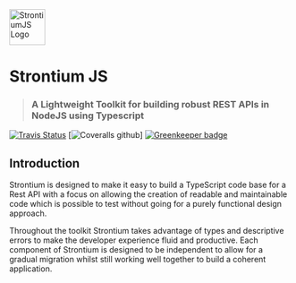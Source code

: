 <img alt="StrontiumJS Logo" src="https://raw.githubusercontent.com/StrontiumJS/Framework/master/assets/logos/Logo%402x.png" width="64">

# Strontium JS

> ### A Lightweight Toolkit for building robust REST APIs in NodeJS using Typescript

[![Travis Status](https://img.shields.io/travis/StrontiumJS/Framework.svg)]()
[![Coveralls github](https://img.shields.io/coveralls/github/StrontiumJS/Framework.svg)]
[![Greenkeeper badge](https://badges.greenkeeper.io/StrontiumJS/Framework.svg)](https://greenkeeper.io/)

## Introduction

Strontium is designed to make it easy to build a TypeScript code base for a Rest API with a focus on allowing the
creation of readable and maintainable code which is possible to test without going for a purely functional design approach.

Throughout the toolkit Strontium takes advantage of types and descriptive errors to make the developer experience fluid
and productive. Each component of Strontium is designed to be independent to allow for a gradual migration whilst still
working well together to build a coherent application.